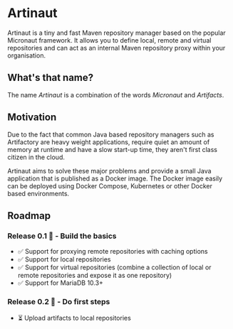 # Artinaut

Artinaut is a tiny and fast Maven repository manager based on the popular Micronaut framework. It allows you to define local, remote and virtual repositories and can act as an internal Maven repository proxy within your organisation.

## What's that name?

The name _Artinaut_ is a combination of the words _Micronaut_ and _Artifacts_.

## Motivation

Due to the fact that common Java based repository managers such as Artifactory are heavy weight applications, require quiet an amount of memory at runtime and have a slow start-up time, they aren't first class citizen in the cloud.

Artinaut aims to solve these major problems and provide a small Java application that is published as a Docker image. The Docker image easily can be deployed using Docker Compose, Kubernetes or other Docker based environments.

## Roadmap

### Release 0.1 🥚 - Build the basics

- ✅ Support for proxying remote repositories with caching options
- ✅ Support for local repositories
- ✅ Support for virtual repositories (combine a collection of local or remote repositories and expose it as one repository)
- ✅ Support for MariaDB 10.3+

### Release 0.2 🐣 - Do first steps

- ⏳ Upload artifacts to local repositories


